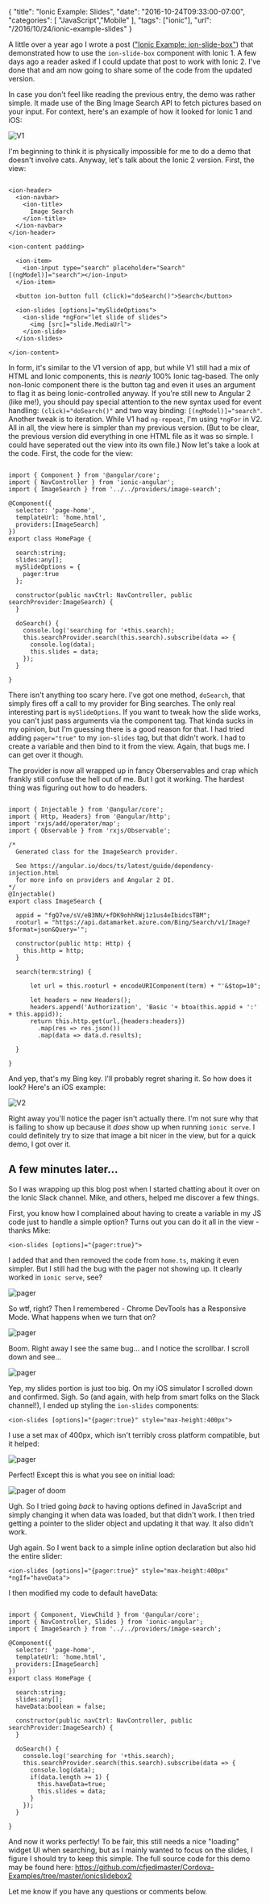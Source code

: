 
{
	"title": "Ionic Example: Slides",
	"date": "2016-10-24T09:33:00-07:00",
	"categories": [
		"JavaScript","Mobile"
	],
	"tags": ["ionic"],
	"url": "/2016/10/24/ionic-example-slides"
}

A little over a year ago I wrote a post (["Ionic Example: ion-slide-box"](https://www.raymondcamden.com/2015/09/16/ionic-example-ion-slide-box#comment-2961840425)) that demonstrated how to use the `ion-slide-box` component with Ionic 1. A few days ago a reader asked if I could update that post to work with Ionic 2. I've done that and am now going to share some of the code from the updated version. 

In case you don't feel like reading the previous entry, the demo was rather simple. It made use of the Bing Image Search API to fetch pictures based on your input. For context, here's an example of how it looked for Ionic 1 and iOS:

<img src="https://static.raymondcamden.com/images/wp-content/uploads/2015/09/iOS-Simulator-Screen-Shot-Sep-16-2015-10.44.18-AM.png" class="imgborder" title="V1">

I'm beginning to think it is physically impossible for me to do a demo that doesn't involve cats. Anyway, let's talk about the Ionic 2 version. First, the view:

<pre><code class="language-markup">
&lt;ion-header&gt;
  &lt;ion-navbar&gt;
    &lt;ion-title&gt;
      Image Search
    &lt;&#x2F;ion-title&gt;
  &lt;&#x2F;ion-navbar&gt;
&lt;&#x2F;ion-header&gt;

&lt;ion-content padding&gt;

  &lt;ion-item&gt;
    &lt;ion-input type=&quot;search&quot; placeholder=&quot;Search&quot; [(ngModel)]=&quot;search&quot;&gt;&lt;&#x2F;ion-input&gt;
  &lt;&#x2F;ion-item&gt;

  &lt;button ion-button full (click)=&quot;doSearch()&quot;&gt;Search&lt;&#x2F;button&gt;

  &lt;ion-slides [options]=&quot;mySlideOptions&quot;&gt;
    &lt;ion-slide *ngFor=&quot;let slide of slides&quot;&gt;
      &lt;img [src]=&quot;slide.MediaUrl&quot;&gt;
    &lt;&#x2F;ion-slide&gt;
  &lt;&#x2F;ion-slides&gt;

&lt;&#x2F;ion-content&gt;
</code></pre>

In form, it's similar to the V1 version of app, but while V1 still had a mix of HTML and Ionic components, this is *nearly* 100% Ionic tag-based. The only non-Ionic component there is the button tag and even it uses an argument to flag it as being Ionic-controlled anyway. If you're still new to Angular 2 (like me!), you should pay special attention to the new syntax used for event handling: `(click)="doSearch()"` and two way binding: `[(ngModel)]="search"`.  Another tweak is to iteration. While V1 had `ng-repeat`, I'm using `*ngFor` in V2. All in all, the view here is simpler than my previous version. (But to be clear, the previous version did everything in one HTML file as it was so simple. I could have seperated out the view into its own file.) Now let's take a look at the code. First, the code for the view:

<pre><code class="language-javascript">
import { Component } from &#x27;@angular&#x2F;core&#x27;;
import { NavController } from &#x27;ionic-angular&#x27;;
import { ImageSearch } from &#x27;..&#x2F;..&#x2F;providers&#x2F;image-search&#x27;;

@Component({
  selector: &#x27;page-home&#x27;,
  templateUrl: &#x27;home.html&#x27;,
  providers:[ImageSearch]
})
export class HomePage {

  search:string;
  slides:any[];
  mySlideOptions = {
    pager:true
  };
  
  constructor(public navCtrl: NavController, public searchProvider:ImageSearch) {
  }

  doSearch() {
    console.log(&#x27;searching for &#x27;+this.search);
    this.searchProvider.search(this.search).subscribe(data =&gt; {
      console.log(data);
      this.slides = data;
    });
  }

}
</code></pre>

There isn't anything too scary here. I've got one method, `doSearch`, that simply fires off a call to my provider for Bing searches. The only real interesting part is `mySlideOptions`. If you want to tweak how the slide works, you can't just pass arguments via the component tag. That kinda sucks in my opinion, but I'm guessing there is a good reason for that. I had tried adding `pager="true"` to my `ion-slides` tag, but that didn't work. I had to create a variable and then bind to it from the view. Again, that bugs me. I can get over it though. 

The provider is now all wrapped up in fancy Oberservables and crap which frankly still confuse the hell out of me. But I got it working. The hardest thing was figuring out how to do headers.

<pre><code class="language-javascript">
import { Injectable } from '@angular/core';
import { Http, Headers} from '@angular/http';
import 'rxjs/add/operator/map';
import { Observable } from 'rxjs/Observable';

/*
  Generated class for the ImageSearch provider.

  See https://angular.io/docs/ts/latest/guide/dependency-injection.html
  for more info on providers and Angular 2 DI.
*/
@Injectable()
export class ImageSearch {

  appid = "fgQ7ve/sV/eB3NN/+fDK9ohhRWj1z1us4eIbidcsTBM";
  rooturl = "https://api.datamarket.azure.com/Bing/Search/v1/Image?$format=json&Query='";

  constructor(public http: Http) {
    this.http = http;
  }

  search(term:string) {

      let url = this.rooturl + encodeURIComponent(term) + "'&$top=10";

      let headers = new Headers();
      headers.append('Authorization', 'Basic '+ btoa(this.appid + ':' + this.appid));
      return this.http.get(url,{headers:headers})
        .map(res => res.json())
        .map(data => data.d.results);
          
  }

}
</code></pre>

And yep, that's my Bing key. I'll probably regret sharing it. So how does it look? Here's an iOS example:

<img src="https://static.raymondcamden.com/images/2016/10/islide1.png" class="imgborder" title="V2">

Right away you'll notice the pager isn't actually there. I'm not sure why that is failing to show up because it *does* show up when running `ionic serve`. I could definitely try to size that image a bit nicer in the view, but for a quick demo, I got over it. 

A few minutes later...
---

So I was wrapping up this blog post when I started chatting about it over on the Ionic Slack channel. Mike, and others, helped me discover a few things.

First, you know how I complained about having to create a variable in my JS code just to handle a simple option? Turns out you can do it all in the view - thanks Mike:

<pre><code class="language-markup">&lt;ion-slides [options]=&quot;{pager:true}&quot;&gt;</code></pre>

I added that and then removed the code from `home.ts`, making it even simpler. But I still had the bug with the pager not showing up. It clearly worked in `ionic serve`, see?

<img src="https://static.raymondcamden.com/images/2016/10/islide2.png" class="imgborder" title="pager">

So wtf, right? Then I remembered - Chrome DevTools has a Responsive Mode. What happens when we turn that on?

<img src="https://static.raymondcamden.com/images/2016/10/islide3.png" class="imgborder" title="pager">

Boom. Right away I see the same bug... and I notice the scrollbar. I scroll down and see...

<img src="https://static.raymondcamden.com/images/2016/10/islide4.png" class="imgborder" title="pager">

Yep, my slides portion is just too big. On my iOS simulator I scrolled down and confirmed. Sigh. So (and again, with help from smart folks on the Slack channel!), I ended up styling the `ion-slides` components:

<pre><code class="language-markup">&lt;ion-slides [options]="{pager:true}" style="max-height:400px"&gt;</code></pre>

I use a set max of 400px, which isn't terribly cross platform compatible, but it helped:

<img src="https://static.raymondcamden.com/images/2016/10/islide5.png" class="imgborder" title="pager">

Perfect! Except this is what you see on initial load:

<img src="https://static.raymondcamden.com/images/2016/10/islide6.png" class="imgborder" title="pager of doom">

Ugh. So I tried going *back* to having options defined in JavaScript and simply changing it when data was loaded, but that didn't work. I then tried getting a pointer to the slider object and updating it that way. It also didn't work.

Ugh again. So I went back to a simple inline option declaration but also hid the entire slider:

<pre><code class="language-markup">&lt;ion-slides [options]="{pager:true}" style="max-height:400px"  *ngIf="haveData"&gt;
</code></pre>

I then modified my code to default haveData:

<pre><code class="language-javascript">
import { Component, ViewChild } from &#x27;@angular&#x2F;core&#x27;;
import { NavController, Slides } from &#x27;ionic-angular&#x27;;
import { ImageSearch } from &#x27;..&#x2F;..&#x2F;providers&#x2F;image-search&#x27;;

@Component({
  selector: &#x27;page-home&#x27;,
  templateUrl: &#x27;home.html&#x27;,
  providers:[ImageSearch]
})
export class HomePage {

  search:string;
  slides:any[];
  haveData:boolean = false;
  
  constructor(public navCtrl: NavController, public searchProvider:ImageSearch) {
  }

  doSearch() {
    console.log(&#x27;searching for &#x27;+this.search);
    this.searchProvider.search(this.search).subscribe(data =&gt; {
      console.log(data);
      if(data.length &gt;= 1) {
        this.haveData=true;
        this.slides = data;
      }
    });
  }

}
</code></pre>

And now it works perfectly! To be fair, this still needs a nice "loading" widget UI when searching, but as I mainly wanted to focus on the slides, I figure I should try to keep this simple. The full source code for this demo may be found here: https://github.com/cfjedimaster/Cordova-Examples/tree/master/ionicslidebox2

Let me know if you have any questions or comments below.
